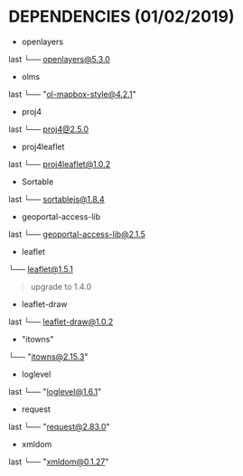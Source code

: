 # DEPENDENCIES (01/02/2019)

* openlayers

last
└── openlayers@5.3.0

* olms

last
└── "ol-mapbox-style@4.2.1"

* proj4

last
└── proj4@2.5.0

* proj4leaflet

last
└── proj4leaflet@1.0.2

* Sortable

last
└── sortablejs@1.8.4

* geoportal-access-lib

last
└── geoportal-access-lib@2.1.5

* leaflet

└── leaflet@1.5.1

> upgrade to 1.4.0

* leaflet-draw

last
└── leaflet-draw@1.0.2

* "itowns"

└── "itowns@2.15.3"

* loglevel

last
└── "loglevel@1.6.1"

* request

last
└── "request@2.83.0"

* xmldom

last
└── "xmldom@0.1.27"
